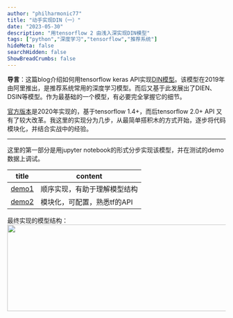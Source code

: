 ```yaml
---
author: "philharmonic77"
title: "动手实现DIN（一）"
date: "2023-05-30"
description: "用tensorflow 2 由浅入深实现DIN模型"
tags: ["python","深度学习","tensorflow","推荐系统"]
hideMeta: false
searchHidden: false
ShowBreadCrumbs: false
--- 
```


**导言**：这篇blog介绍如何用tensorflow keras API实现[DIN模型](https://paperswithcode.com/paper/deep-interest-network-for-click-through-rate)。该模型在2019年由阿里推出，是推荐系统常用的深度学习模型。而后又基于此发展出了DIEN、DSIN等模型。作为最基础的一个模型，有必要完全掌握它的细节。

[官方版本](https://github.com/zhougr1993/DeepInterestNetwork)是2020年实现的，基于tensorflow 1.4+，而后tensorflow 2.0+ API 又有了较大改革。我这里的实现分为几步，从最简单搭积木的方式开始，逐步将代码模块化，并结合实战中的经验。 

---

这里的第一部分是用jupyter notebook的形式分步实现该模型，并在测试的demo数据上调试。

|title | content|
| --- | --- | 
|[demo1](https://github.com/philharmonic77/deep_interest_network/blob/main/notebook%20demo/1_simple_din_demo_v1.ipynb)| 顺序实现，有助于理解模型结构 |
|[demo2](https://github.com/philharmonic77/deep_interest_network/blob/main/notebook%20demo/2_simple_din_demo_v2.ipynb)| 模块化，可配置，熟悉tf的API|

最终实现的模型结构： 
<img src="/img/202305/din_structure.png" width="1200" height="200"> 




